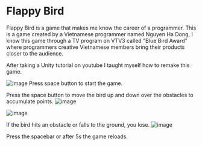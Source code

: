 # Flappy Bird
Flappy Bird is a game that makes me know the career of a programmer. This is a game created by a Vietnamese programmer named Nguyen Ha Dong, I know this game through a TV program on VTV3 called "Blue Bird Award" where programmers creative Vietnamese members bring their products closer to the audience.

After taking a Unity tutorial on youtube I taught myself how to remake this game.

![image](https://user-images.githubusercontent.com/125566811/219922449-c8b47f3a-d807-4673-a432-ce38f5b69a90.png)
Press space button to start the game.

Press the space button to move the bird up and down over the obstacles to accumulate points.
![image](https://user-images.githubusercontent.com/125566811/219922531-ce56b9f7-bb38-49d8-a91f-dac6f14682be.png)

![image](https://user-images.githubusercontent.com/125566811/219922569-3579e08e-bd3e-4436-9fed-4ab183aa745e.png)
 
 If the bird hits an obstacle or falls to the ground, you lose.
 ![image](https://user-images.githubusercontent.com/125566811/219922593-0a848abd-18d6-4cfd-b0f8-04add0918ae9.png)

Press the spacebar or after 5s the game reloads.
